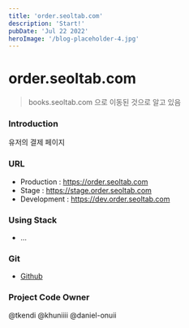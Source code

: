 ```yaml
---
title: 'order.seoltab.com'
description: 'Start!'
pubDate: 'Jul 22 2022'
heroImage: '/blog-placeholder-4.jpg'
---
```


# order.seoltab.com
> books.seoltab.com 으로 이동된 것으로 알고 있음

### Introduction
유저의 결제 페이지

### URL
- Production : <a href="https://order.seoltab.com" target="_blank">https://order.seoltab.com</a>
- Stage : <a href="https://stage.order.seoltab.com" target="_blank">https://stage.order.seoltab.com</a>
- Development : <a href="https://dev.order.seoltab.com" target="_blank">https://dev.order.seoltab.com</a>

### Using Stack
- ...

### Git
- <a href="https://github.com/GoodOnuii/order.seoltab.com" target="_blank">Github</a>

### Project Code Owner
@tkendi @khuniiii @daniel-onuii
